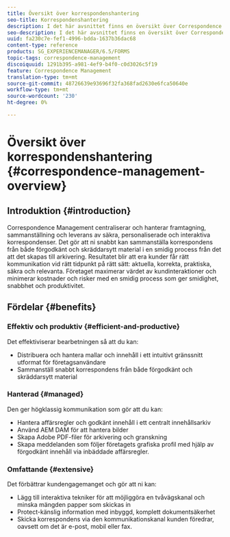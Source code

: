 ```yaml
---
title: Översikt över korrespondenshantering
seo-title: Korrespondenshantering
description: I det här avsnittet finns en översikt över Correspondence Management.
seo-description: I det här avsnittet finns en översikt över Correspondence Management.
uuid: fa230c7e-fef1-4996-bdda-1637b36dac68
content-type: reference
products: SG_EXPERIENCEMANAGER/6.5/FORMS
topic-tags: correspondence-management
discoiquuid: 1291b395-a981-4ef9-b4f0-c0d3026c5f19
feature: Correspondence Management
translation-type: tm+mt
source-git-commit: 48726639e93696f32fa368fad2630e6fca50640e
workflow-type: tm+mt
source-wordcount: '230'
ht-degree: 0%

---
```



# Översikt över korrespondenshantering {#correspondence-management-overview}

## Introduktion {#introduction}

Correspondence Management centraliserar och hanterar framtagning, sammanställning och leverans av säkra, personaliserade och interaktiva korrespondenser. Det gör att ni snabbt kan sammanställa korrespondens från både förgodkänt och skräddarsytt material i en smidig process från det att det skapas till arkivering. Resultatet blir att era kunder får rätt kommunikation vid rätt tidpunkt på rätt sätt: aktuella, korrekta, praktiska, säkra och relevanta. Företaget maximerar värdet av kundinteraktioner och minimerar kostnader och risker med en smidig process som ger smidighet, snabbhet och produktivitet.

## Fördelar {#benefits}

### Effektiv och produktiv {#efficient-and-productive}

Det effektiviserar bearbetningen så att du kan:

* Distribuera och hantera mallar och innehåll i ett intuitivt gränssnitt utformat för företagsanvändare
* Sammanställ snabbt korrespondens från både förgodkänt och skräddarsytt material

### Hanterad {#managed}

Den ger högklassig kommunikation som gör att du kan:

* Hantera affärsregler och godkänt innehåll i ett centralt innehållsarkiv
* Använd AEM DAM för att hantera bilder
* Skapa Adobe PDF-filer för arkivering och granskning
* Skapa meddelanden som följer företagets grafiska profil med hjälp av förgodkänt innehåll via inbäddade affärsregler.

### Omfattande {#extensive}

Det förbättrar kundengagemanget och gör att ni kan:

* Lägg till interaktiva tekniker för att möjliggöra en tvåvägskanal och minska mängden papper som skickas in
* Protect-känslig information med inbyggd, komplett dokumentsäkerhet
* Skicka korrespondens via den kommunikationskanal kunden föredrar, oavsett om det är e-post, mobil eller fax.

